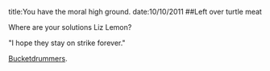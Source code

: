 title:You have the moral high ground.
date:10/10/2011
##Left over turtle meat

Where are your solutions Liz Lemon?

"I hope they stay on strike forever."

[Bucketdrummers](http://google.com/).

